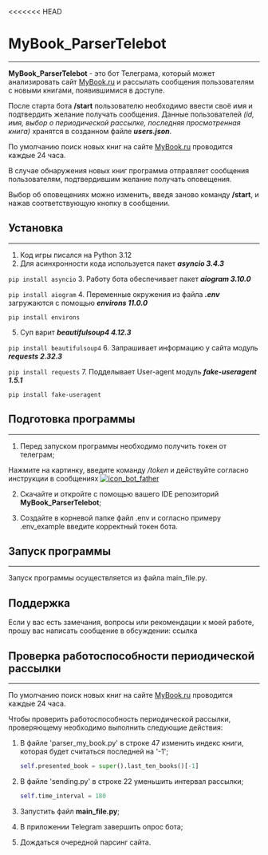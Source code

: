 <<<<<<< HEAD
# MyBook_ParserTelebot
___
**MyBook_ParserTelebot** - это бот Телеграма, 
который может анализировать сайт [MyBook.ru](https://mybook.ru/)
и рассылать сообщения пользователям с новыми книгами, появившимися в доступе.

После старта бота **/start** пользователю необходимо ввести своё имя и подтвердить желание получать сообщения.
Данные пользователей *(id, имя, выбор о периодической рассылке, последняя просмотренная книга)* хранятся в созданном файле ***users.json***.

По умолчанию поиск новых книг на сайте [MyBook.ru](https://mybook.ru/) проводится каждые 24 часа.

В случае обнаружения новых книг программа отправляет сообщения пользователям, 
подтвердившим желание получать оповещения.

Выбор об оповещениях можно изменить, введя заново команду **/start**, и нажав соответствующую кнопку в сообщении.

## Установка
___
1. Код игры писался на Python 3.12
2. Для асинхронности кода используется пакет ***asyncio	3.4.3***

```pip install asyncio```
3. Работу бота обеспечивает пакет ***aiogram	3.10.0***

```pip install aiogram```
4. Переменные окружения из файла ***.env*** загружаются с помощью ***environs	11.0.0***

```pip install environs```

5. Суп варит ***beautifulsoup4	4.12.3***

```pip install beautifulsoup4```
6. Запрашивает информацию у сайта модуль ***requests	2.32.3***

```pip install requests```
7. Подделывает User-agent модуль ***fake-useragent	1.5.1***

```pip install fake-useragent```

## Подготовка программы
___
1. Перед запуском программы необходимо получить токен от телеграм;


Нажмите на картинку, введите команду */token* и действуйте согласно инструкции в сообщениях
[![icon_bot_father](service_file/icon_bot_father.jpg)](https://t.me/botfather)

2. Скачайте и откройте с помощью вашего IDE репозиторий 
**MyBook_ParserTelebot**;

3. Создайте в корневой папке файл .env и согласно примеру .env_example введите корректный токен бота.

## Запуск программы
___
Запуск программы осуществляется из файла main_file.py.

## Поддержка
Если у вас есть замечания, вопросы или рекомендации к моей работе, прошу вас написать сообщение в обсуждении: ссылка

## Проверка работоспособности периодической рассылки
___

По умолчанию поиск новых книг на сайте [MyBook.ru](https://mybook.ru/) проводится каждые 24 часа.

Чтобы проверить работоспособность периодической рассылки, 
проверяющему необходимо выполнить следующие действия:
1. В файле 'parser_my_book.py' в строке 47
    изменить индекс книги, которая будет считаться последней на '-1';
    ```python
    self.presented_book = super().last_ten_books()[-1]
    ```

2. В файле 'sending.py' в строке 22
    уменьшить интервал рассылки;
    ```python
   self.time_interval = 180
   ```
   
3. Запустить файл **main_file.py**;
4. В приложении Telegram завершить опрос бота;
5. Дождаться очередной парсинг сайта.
